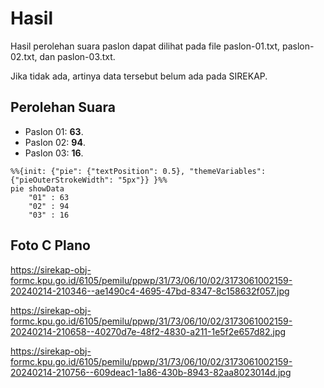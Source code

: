 # Hasil

Hasil perolehan suara paslon dapat dilihat pada file paslon-01.txt, paslon-02.txt, dan paslon-03.txt.

Jika tidak ada, artinya data tersebut belum ada pada SIREKAP.

## Perolehan Suara

 * Paslon 01: **63**.
 * Paslon 02: **94**.
 * Paslon 03: **16**.

```mermaid
%%{init: {"pie": {"textPosition": 0.5}, "themeVariables": {"pieOuterStrokeWidth": "5px"}} }%%
pie showData
    "01" : 63
    "02" : 94
    "03" : 16
```
## Foto C Plano

https://sirekap-obj-formc.kpu.go.id/6105/pemilu/ppwp/31/73/06/10/02/3173061002159-20240214-210346--ae1490c4-4695-47bd-8347-8c158632f057.jpg

https://sirekap-obj-formc.kpu.go.id/6105/pemilu/ppwp/31/73/06/10/02/3173061002159-20240214-210658--40270d7e-48f2-4830-a211-1e5f2e657d82.jpg

https://sirekap-obj-formc.kpu.go.id/6105/pemilu/ppwp/31/73/06/10/02/3173061002159-20240214-210756--609deac1-1a86-430b-8943-82aa8023014d.jpg
